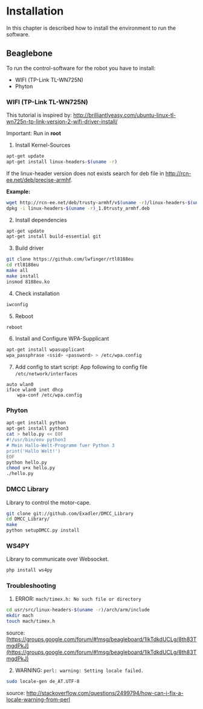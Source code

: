 
# Installation

In this chapter is described how to install the environment to run the software. 

## Beaglebone

To run the control-software for the robot you have to install:
 
* WIFI (TP-Link TL-WN725N)
* Phyton

### WIFI (TP-Link TL-WN725N)

This tutorial is inspired by: http://brilliantlyeasy.com/ubuntu-linux-tl-wn725n-tp-link-version-2-wifi-driver-install/

Important: Run in __root__

1. Install Kernel-Sources

```bash
apt-get update
apt-get install linux-headers-$(uname -r)
```

If the linux-header version does not exists search for deb file in http://rcn-ee.net/deb/precise-armhf.

__Example:__

```bash
wget http://rcn-ee.net/deb/trusty-armhf/v$(uname -r)/linux-headers-$(uname -r)_1.0trusty_armhf.deb
dpkg -i linux-headers-$(uname -r)_1.0trusty_armhf.deb
```

2. Install dependencies

```bash
apt-get update
apt-get install build-essential git 
```

3. Build driver

```bash
git clone https://github.com/lwfinger/rtl8188eu
cd rtl8188eu
make all
make install
insmod 8188eu.ko
```

4. Check installation

```bash
iwconfig
```

5. Reboot

```bash
reboot
```

6. Install and Configure WPA-Supplicant

```bash
apt-get install wpasupplicant
wpa_passphrase <ssid> <password> > /etc/wpa.config
```



7. Add config to start script: App following to config file `/etc/network/interfaces`

```
auto wlan0
iface wlan0 inet dhcp
    wpa-conf /etc/wpa.config
```

### Phyton

```bash
apt-get install python
apt-get install python3
cat > hello.py << EOF
#!/usr/bin/env python3
# Mein Hallo-Welt-Programm fuer Python 3
print('Hallo Welt!')
EOF
python hello.py
chmod u+x hello.py
./hello.py
```

### DMCC Library

Library to control the motor-cape.

```bash
git clone git://github.com/Exadler/DMCC_Library
cd DMCC_Library/
make
python setupDMCC.py install
```

### WS4PY

Library to communicate over Websocket.

```bash
php install ws4py
```

### Troubleshooting

1. ERROR: `mach/timex.h: No such file or directory`
```bash
cd usr/src/linux-headers-$(uname -r)/arch/arm/include
mkdir mach
touch mach/timex.h
```
source: [https://groups.google.com/forum/#!msg/beagleboard/1IkTdkdUCLg/8th83TmgdPkJ](https://groups.google.com/forum/#!msg/beagleboard/1IkTdkdUCLg/8th83TmgdPkJ)

2. WARNING: `perl: warning: Setting locale failed.`
```bash
sudo locale-gen de_AT.UTF-8
```
source: http://stackoverflow.com/questions/2499794/how-can-i-fix-a-locale-warning-from-perl
